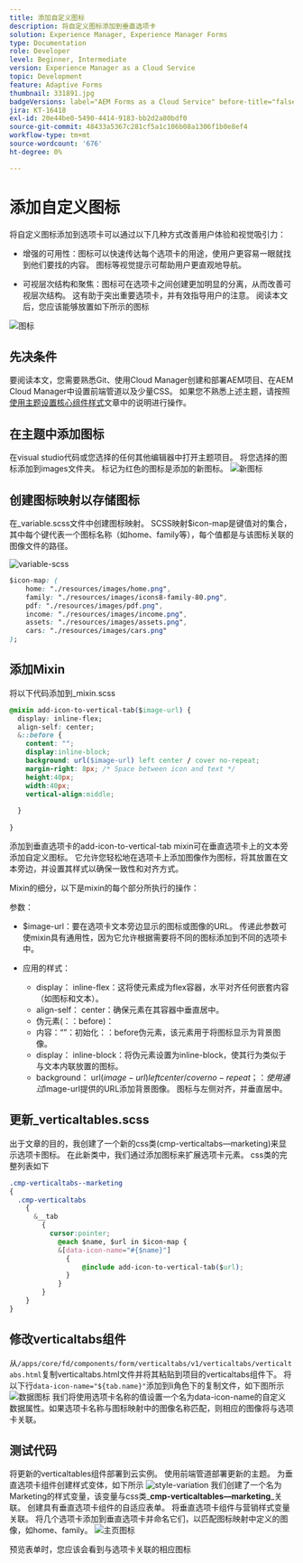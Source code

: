 ```yaml
---
title: 添加自定义图标
description: 将自定义图标添加到垂直选项卡
solution: Experience Manager, Experience Manager Forms
type: Documentation
role: Developer
level: Beginner, Intermediate
version: Experience Manager as a Cloud Service
topic: Development
feature: Adaptive Forms
thumbnail: 331891.jpg
badgeVersions: label="AEM Forms as a Cloud Service" before-title="false"
jira: KT-16418
exl-id: 20e44be0-5490-4414-9183-bb2d2a80bdf0
source-git-commit: 48433a5367c281cf5a1c106b08a1306f1b0e8ef4
workflow-type: tm+mt
source-wordcount: '676'
ht-degree: 0%

---
```


# 添加自定义图标

将自定义图标添加到选项卡可以通过以下几种方式改善用户体验和视觉吸引力：

* 增强的可用性：图标可以快速传达每个选项卡的用途，使用户更容易一眼就找到他们要找的内容。 图标等视觉提示可帮助用户更直观地导航。

* 可视层次结构和聚焦：图标可在选项卡之间创建更加明显的分离，从而改善可视层次结构。 这有助于突出重要选项卡，并有效指导用户的注意。
阅读本文后，您应该能够放置如下所示的图标

![图标](assets/icons.png)

## 先决条件

要阅读本文，您需要熟悉Git、使用Cloud Manager创建和部署AEM项目、在AEM Cloud Manager中设置前端管道以及少量CSS。 如果您不熟悉上述主题，请按照[使用主题设置核心组件样式](https://experienceleague.adobe.com/zh-hans/docs/experience-manager-cloud-service/content/forms/adaptive-forms-authoring/authoring-adaptive-forms-core-components/create-an-adaptive-form-on-forms-cs/using-themes-in-core-components#rename-env-file-theme-folder)文章中的说明进行操作。

## 在主题中添加图标

在visual studio代码或您选择的任何其他编辑器中打开主题项目。
将您选择的图标添加到images文件夹。
标记为红色的图标是添加的新图标。
![新图标](assets/newicons.png)

## 创建图标映射以存储图标

在_variable.scss文件中创建图标映射。 SCSS映射$icon-map是键值对的集合，其中每个键代表一个图标名称（如home、family等），每个值都是与该图标关联的图像文件的路径。

![variable-scss](assets/variable_scss.png)

```css
$icon-map: (
    home: "./resources/images/home.png",
    family: "./resources/images/icons8-family-80.png",
    pdf: "./resources/images/pdf.png",
    income: "./resources/images/income.png",
    assets: "./resources/images/assets.png",
    cars: "./resources/images/cars.png"
);
```

## 添加Mixin

将以下代码添加到_mixin.scss

```css
@mixin add-icon-to-vertical-tab($image-url) {
  display: inline-flex;
  align-self: center;
  &::before {
    content: "";
    display:inline-block;
    background: url($image-url) left center / cover no-repeat;
    margin-right: 8px; /* Space between icon and text */
    height:40px;
    width:40px;
    vertical-align:middle;
    
  }
  
}
```

添加到垂直选项卡的add-icon-to-vertical-tab mixin可在垂直选项卡上的文本旁添加自定义图标。 它允许您轻松地在选项卡上添加图像作为图标，将其放置在文本旁边，并设置其样式以确保一致性和对齐方式。

Mixin的细分，以下是mixin的每个部分所执行的操作：

参数：

* $image-url：要在选项卡文本旁边显示的图标或图像的URL。 传递此参数可使mixin具有通用性，因为它允许根据需要将不同的图标添加到不同的选项卡中。

* 应用的样式：

   * display： inline-flex：这将使元素成为flex容器，水平对齐任何嵌套内容（如图标和文本）。
   * align-self： center：确保元素在其容器中垂直居中。
   * 伪元素(：：before)：
   * 内容：“”：初始化：：before伪元素，该元素用于将图标显示为背景图像。
   * display： inline-block：将伪元素设置为inline-block，使其行为类似于与文本内联放置的图标。
   * background： url($image-url) left center / cover no-repeat；：使用通过$image-url提供的URL添加背景图像。 图标与左侧对齐，并垂直居中。

## 更新_verticaltables.scss

出于文章的目的，我创建了一个新的css类(cmp-verticaltabs—marketing)来显示选项卡图标。 在此新类中，我们通过添加图标来扩展选项卡元素。 css类的完整列表如下

```css
.cmp-verticaltabs--marketing
{
  .cmp-verticaltabs
    {
      &__tab 
        {
          cursor:pointer;
            @each $name, $url in $icon-map {
            &[data-icon-name="#{$name}"]
              {
                  @include add-icon-to-vertical-tab($url);
              }
            }
        }
    }
}
```

## 修改verticaltabs组件

从```/apps/core/fd/components/form/verticaltabs/v1/verticaltabs/verticaltabs.html```复制verticaltabs.html文件并将其粘贴到项目的verticaltabs组件下。 将以下行```data-icon-name="${tab.name}"```添加到li角色下的复制文件，如下图所示
![数据图标](assets/data-icons.png)
我们将使用选项卡名称的值设置一个名为data-icon-name的自定义数据属性。如果选项卡名称与图标映射中的图像名称匹配，则相应的图像将与选项卡关联。



## 测试代码

将更新的verticaltables组件部署到云实例。
使用前端管道部署更新的主题。
为垂直选项卡组件创建样式变体，如下所示
![style-variation](assets/verticaltab-style-variation.png)
我们创建了一个名为Marketing的样式变量，该变量与css类_&#x200B;**cmp-verticaltables—marketing**&#x200B;_关联。
创建具有垂直选项卡组件的自适应表单。 将垂直选项卡组件与营销样式变量关联。
将几个选项卡添加到垂直选项卡并命名它们，以匹配图标映射中定义的图像，如home、family。
![主页图标](assets/tab-name.png)

预览表单时，您应该会看到与选项卡关联的相应图标
